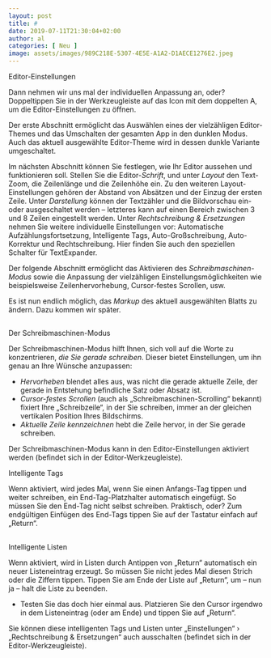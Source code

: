 ```yaml
---
layout: post
title: #
date: 2019-07-11T21:30:04+02:00
author: al
categories: [ Neu ]
image: assets/images/989C218E-5307-4E5E-A1A2-D1AECE1276E2.jpeg
---
```

Editor-Einstellungen

Dann nehmen wir uns mal der individuellen Anpassung an, oder? Doppeltippen Sie in der Werkzeugleiste auf das Icon mit dem doppelten A, um die Editor-Einstellungen zu öffnen.

Der erste Abschnitt ermöglicht das Auswählen eines der vielzähligen Editor-Themes und das Umschalten der gesamten App in den dunklen Modus. Auch das aktuell ausgewählte Editor-Theme wird in dessen dunkle Variante umgeschaltet.

Im nächsten Abschnitt können Sie festlegen, wie Ihr Editor aussehen und funktionieren soll. Stellen Sie die Editor-_Schrift_, und unter _Layout_ den Text-Zoom, die Zeilenlänge und die Zeilenhöhe ein. Zu den weiteren Layout-Einstellungen gehören der Abstand von Absätzen und der Einzug der ersten Zeile. Unter _Darstellung_ können der Textzähler und die Bildvorschau ein- oder ausgeschaltet werden – letzteres kann auf einen Bereich zwischen 3 und 8 Zeilen eingestellt werden. Unter _Rechtschreibung & Ersetzungen_ nehmen Sie weitere individuelle Einstellungen vor: Automatische Aufzählungsfortsetzung, Intelligente Tags, Auto-Großschreibung, Auto-Korrektur und Rechtschreibung. Hier finden Sie auch den speziellen Schalter für TextExpander.

Der folgende Abschnitt ermöglicht das Aktivieren des _Schreibmaschinen-Modus_ sowie die Anpassung der vielzähligen Einstellungsmöglichkeiten wie beispielsweise Zeilenhervorhebung, Cursor-festes Scrollen, usw.

Es ist nun endlich möglich, das _Markup_ des aktuell ausgewählten Blatts zu ändern. Dazu kommen wir später.


##
Der Schreibmaschinen-Modus

Der Schreibmaschinen-Modus hilft Ihnen, sich voll auf die Worte zu konzentrieren, _die Sie gerade schreiben_. Dieser bietet Einstellungen, um ihn genau an Ihre Wünsche anzupassen:

- _Hervorheben_ blendet alles aus, was nicht die gerade aktuelle Zeile, der gerade in Entstehung befindliche Satz oder Absatz ist.
- _Cursor-festes Scrollen_ (auch als „Schreibmaschinen-Scrolling“ bekannt) fixiert Ihre „Schreibzeile“, in der Sie schreiben, immer an der gleichen vertikalen Position Ihres Bildschirms.
- _Aktuelle Zeile kennzeichnen_ hebt die Zeile hervor, in der Sie gerade schreiben.

Der Schreibmaschinen-Modus kann in den Editor-Einstellungen aktiviert werden (befindet sich in der Editor-Werkzeugleiste).


Intelligente Tags

Wenn aktiviert, wird jedes Mal, wenn Sie einen Anfangs-Tag tippen und weiter schreiben, ein End-Tag-Platzhalter automatisch eingefügt. So müssen Sie den End-Tag nicht selbst schreiben. Praktisch, oder? Zum endgültigen Einfügen des End-Tags tippen Sie auf der Tastatur einfach auf „Return“.

##
Intelligente Listen

Wenn aktiviert, wird in Listen durch Antippen von „Return“ automatisch ein neuer Listeneintrag erzeugt. So müssen Sie nicht jedes Mal diesen Strich oder die Ziffern tippen. Tippen Sie am Ende der Liste auf „Return“, um – nun ja – halt die Liste zu beenden.

- Testen Sie das doch hier einmal aus. Platzieren Sie den Cursor irgendwo in dem Listeneintrag (oder am Ende) und tippen Sie auf „Return“.

Sie können diese intelligenten Tags und Listen unter „Einstellungen“ › „Rechtschreibung & Ersetzungen“ auch ausschalten (befindet sich in der Editor-Werkzeugleiste).

